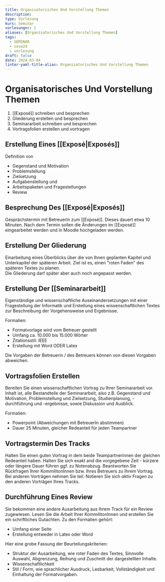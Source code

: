 ```yaml
---
title: Organisatorisches Und Vorstellung Themen
description: 
type: Vorlesung
kurs: Seminar
vorlesungnr: 1
aliases: [Organisatorisches Und Vorstellung Themen]
tags:
  - SEMINAR
  - sose24
  - vorlesung
draft: false
date: 2024-03-04
linter-yaml-title-alias: Organisatorisches Und Vorstellung Themen
---
```


# Organisatorisches Und Vorstellung Themen

1. [[Exposé]] schreiben und besprechen
2. Gliederung erstellen und besprechen
3. Seminararbeit schreiben und besprechen
4. Vortragsfolien erstellen und vortragen

## Erstellung Eines [[Exposé|Exposés]]

Definition von 

- Gegenstand und Motivation
- Problemstellung
- Zielsetzung
- Aufgabenstellung und 
- Arbeitspaketen und Fragestellungen
- Review

## Besprechung Des [[Exposé|Exposés]]

Gesprächstermin mit BetreuerIn zum [[Exposé]]. Dieses dauert etwa 10 Minuten. Nach dem Termin sollen die Änderungen im [[Exposé]] eingearbeitet werden und in Moodle hochgeladen werden.

## Erstellung Der Gliederung

Einarbeitung eines Überblicks über die von Ihnen geplanten Kapitel und Unterkapitel der späteren Arbeit. Ziel ist es, einen "roten Faden" des späteren Textes zu planen.  
Die Gliederung darf später aber auch noch angepasst werden. 

## Erstellung Der [[Seminararbeit]]

Eigenständige und wissenschaftliche Auseinandersetzungen mit einer Fragestellung der Informatik und Erstellung eines wissenschaftlichen Textes zur Beschreibung der Vorgehensweise und Ergebnisse.

Formalien:

- Formatvorlage wird vom Betreuer gestellt
- Umfang ca. 10.000 bis 15.000 Wörter
- Zitationsstil: IEEE
- Erstellung mit Word ODER Latex

Die Vorgaben der Betreuerin / des Betreuers können von diesen Vorgaben abweichen.

## Vortragsfolien Erstellen

Bereiten Sie einen wissenschaftlichen Vortrag zu Ihrer Seminararbeit vor. Inhalt ist, alle Bestandteile der Seminararbeit, also z.B. Gegenstand und Motivation, Problemstellung und Zielsetzung, Studienplanung, -durchführung und -ergebnisse, sowie Diskussion und Ausblick.

Formalien:

- Powerpoint (Abweichungen mit BetreuerIn abstimmen)
- Dauer 25 Minuten, gleicher Redeanteil für jeden Teampartner

## Vortragstermin Des Tracks

Halten Sie einen guten Vortrag in dem beide Teampartnerinnen der gleichen Redeanteil haben. Halten Sie sich exakt and die vorgegebene Zeit - kürzere oder längere Dauer führen ggf. zu Notenabzug. Beantworten Sie Rückfragen Ihrer KommilitonInnen bzw. Ihres Betreuers zu Ihrem Vortrag.  
Bei anderen Vorträgen nehmen Sie teil. Notieren Sie sich *aktiv* Fragen zu den anderen Vorträgen Ihres Tracks.

## Durchführung Eines Review

Sie bekommen eine andere Ausarbeitung aus Ihrem Track für ein Review zugewiesen. Lesen Sie die Arbeit Ihrer KommilitonInnen und erstellen Sie ein schriftliches Gutachten. Zu den Formalien gehört:

- Umfang einer Seite
- Erstellung entweder in Latex oder Word

Hier eine grobe Fassung der Beurteilungskriterien:

- Struktur der Ausarbeitung, wie roter Faden des Textes, Sinnvolle Auswahl, Abgrenzung, Reihung und Zuschnitt der dargestellten Inhalte.
- Wissenschaftlichkeit
- Stil / Form, wie sprachlicher Ausdruck, Lesbarkeit, Vollständigkeit und Einhaltung der Formatvorgaben.